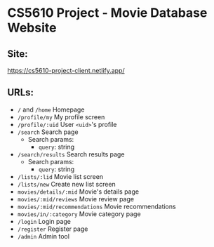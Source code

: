 # CS5610 Project - Movie Database Website
## Site:
https://cs5610-project-client.netlify.app/
## URLs:
* ```/``` and ```/home``` Homepage
* ```/profile/my``` My profile screen
* ```/profile/:uid``` User ```<uid>```'s profile
* ```/search``` Search page
  * Search params:
    * ```query```: string
* ```/search/results``` Search results page
  * Search params:
    * ```query```: string
* ```/lists/:lid``` Movie list screen
* ```/lists/new``` Create new list screen
* ```movies/details/:mid``` Movie's details page
* ```movies/:mid/reviews``` Movie review page
* ```movies/:mid/recommendations``` Movie recommendations
* ```movies/in/:category``` Movie category page
* ```/login``` Login page
* ```/register``` Register page
* ```/admin``` Admin tool
